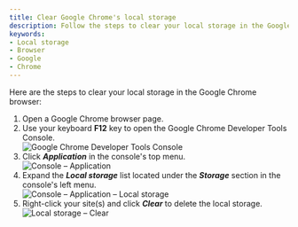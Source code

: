 ```yaml
---
title: Clear Google Chrome's local storage
description: Follow the steps to clear your local storage in the Google Chrome browser.
keywords:
- Local storage
- Browser
- Google
- Chrome
---
```

Here are the steps to clear your local storage in the Google Chrome browser:  

1. Open a Google Chrome browser page.
1. Use your keyboard **F12** key to open the Google Chrome Developer Tools Console.  
![Google Chrome Developer Tools Console](https://webdevolutions.azureedge.net/docs/en/kb/KB4759.png)  
1. Click ***Application*** in the console's top menu.  
![Console – Application](https://webdevolutions.azureedge.net/docs/en/kb/KB4760.png)  
1. Expand the ***Local storage*** list located under the ***Storage*** section in the console's left menu.  
![Console – Application – Local storage](https://webdevolutions.azureedge.net/docs/en/kb/KB4761.png)  
1. Right-click your site(s) and click ***Clear*** to delete the local storage.  
![Local storage – Clear](https://webdevolutions.azureedge.net/docs/en/kb/KB4762.png)  
